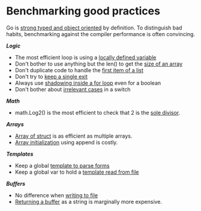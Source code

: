 # Benchmarking good practices

Go is [strong typed and object oriented](./src/forloops/README.md) by definition.
To distinguish bad habits, benchmarking against the compiler performance is often convincing.

***Logic***
- The most efficient loop is using a [locally defined variable](./src/forloops/README.md)
- Don't bother to use anything but the len() to get the [size of an array](./src/lenarray/README.md)
- Don't duplicate code to handle the [first item of a list](./src/firstitem/README.md)
- Don't try to [keep a single exit](./src/singleexit/README.md)
- Always use [shadowing inside a for loop](./src/isvalid/README.md) even for a boolean
- Don't bother about [irrelevant cases](./src/switch/README.md) in a switch 

***Math***
- math.Log2() is the most efficient to check that 2 is the [sole divisor](./src/switch/README.md). 

***Arrays***
- [Array of struct](./src/arraysstruct/README.md) is as efficient as multiple arrays.
- [Array initialization](./src/arrayinit/README.md) using append is costly.

***Templates***
- Keep a global [template to parse forms](src/formparse/README.md)
- Keep a global var to hold a [template read from file](src/tmplfile/README.md)

***Buffers***
- No difference when [writing to file](src/tofile/README.md) 
- [Returning a buffer](src/returnbuffer/README.md) as a string is marginally more expensive.
 
